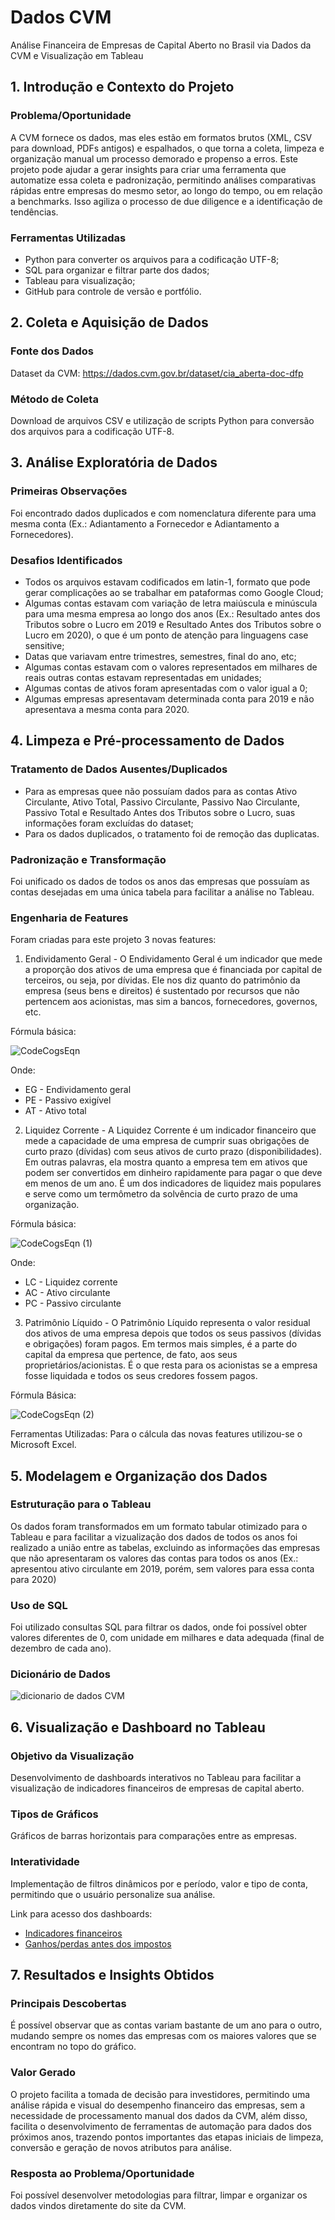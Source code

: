 # Dados CVM
Análise Financeira de Empresas de Capital Aberto no Brasil via Dados da CVM e Visualização em Tableau

## 1. Introdução e Contexto do Projeto

### Problema/Oportunidade
A CVM fornece os dados, mas eles estão em formatos brutos (XML, CSV para download, PDFs antigos) e espalhados, o que torna a coleta, limpeza e organização manual um processo demorado e propenso a erros. Este projeto pode ajudar a gerar insights para criar uma ferramenta que automatize essa coleta e padronização, permitindo análises comparativas rápidas entre empresas do mesmo setor, ao longo do tempo, ou em relação a benchmarks. Isso agiliza o processo de due diligence e a identificação de tendências.

### Ferramentas Utilizadas
- Python para converter os arquivos para a codificação UTF-8;
- SQL para organizar e filtrar parte dos dados;
- Tableau para visualização;
- GitHub para controle de versão e portfólio.

## 2. Coleta e Aquisição de Dados

### Fonte dos Dados
Dataset da CVM: https://dados.cvm.gov.br/dataset/cia_aberta-doc-dfp

### Método de Coleta
Download de arquivos CSV e utilização de scripts Python para conversão dos arquivos para a codificação UTF-8.

## 3. Análise Exploratória de Dados

### Primeiras Observações
Foi encontrado dados duplicados e com nomenclatura diferente para uma mesma conta (Ex.: Adiantamento a Fornecedor e Adiantamento a Fornecedores).


### Desafios Identificados
- Todos os arquivos estavam codificados em latin-1, formato que pode gerar complicações ao se trabalhar em pataformas como Google Cloud;
- Algumas contas estavam com variação de letra maiúscula e minúscula para uma mesma empresa ao longo dos anos (Ex.: Resultado antes dos Tributos sobre o Lucro em 2019 e Resultado Antes dos Tributos sobre o Lucro em 2020), o que é um ponto de atenção para linguagens case sensitive;
- Datas que variavam entre trimestres, semestres, final do ano, etc;
- Algumas contas estavam com o valores representados em milhares de reais outras contas estavam representadas em unidades;
- Algumas contas de ativos foram apresentadas com o valor igual a 0;
- Algumas empresas apresentavam determinada conta para 2019 e não apresentava a mesma conta para 2020.

## 4. Limpeza e Pré-processamento de Dados
   
### Tratamento de Dados Ausentes/Duplicados
- Para as empresas quee não possuíam dados para as contas Ativo Circulante, Ativo Total, Passivo Circulante, Passivo Nao Circulante, Passivo Total e Resultado Antes dos Tributos sobre o Lucro, suas informações foram excluídas do dataset;
- Para os dados duplicados, o tratamento foi de remoção das duplicatas.

### Padronização e Transformação
Foi unificado os dados de todos os anos das empresas que possuíam as contas desejadas em uma única tabela para facilitar a análise no Tableau.

### Engenharia de Features
Foram criadas para este projeto 3 novas features:

1) Endividamento Geral - O Endividamento Geral é um indicador que mede a proporção dos ativos de uma empresa que é financiada por capital de terceiros, ou seja, por dívidas. Ele nos diz quanto do patrimônio da empresa (seus bens e direitos) é sustentado por recursos que não pertencem aos acionistas, mas sim a bancos, fornecedores, governos, etc.

Fórmula básica:

![CodeCogsEqn](https://github.com/user-attachments/assets/f80e8521-4e1b-4604-b47b-ea1b4430f55f)

Onde:
- EG - Endividamento geral
- PE - Passivo exigível
- AT - Ativo total

2) Liquidez Corrente - A Liquidez Corrente é um indicador financeiro que mede a capacidade de uma empresa de cumprir suas obrigações de curto prazo (dívidas) com seus ativos de curto prazo (disponibilidades). Em outras palavras, ela mostra quanto a empresa tem em ativos que podem ser convertidos em dinheiro rapidamente para pagar o que deve em menos de um ano. É um dos indicadores de liquidez mais populares e serve como um termômetro da solvência de curto prazo de uma organização.

Fórmula básica:

![CodeCogsEqn (1)](https://github.com/user-attachments/assets/aa196ae2-4fb3-4d6a-98da-e6bbb017e206)


Onde:
- LC - Liquidez corrente
- AC - Ativo circulante
- PC - Passivo circulante

3) Patrimônio Líquido - O Patrimônio Líquido representa o valor residual dos ativos de uma empresa depois que todos os seus passivos (dívidas e obrigações) foram pagos. Em termos mais simples, é a parte do capital da empresa que pertence, de fato, aos seus proprietários/acionistas. É o que resta para os acionistas se a empresa fosse liquidada e todos os seus credores fossem pagos.

Fórmula Básica:

![CodeCogsEqn (2)](https://github.com/user-attachments/assets/231ed095-f572-482f-8620-025ed169cc5a)


Ferramentas Utilizadas: Para o cálcula das novas features utilizou-se o Microsoft Excel.

## 5. Modelagem e Organização dos Dados

### Estruturação para o Tableau
Os dados foram transformados em um formato tabular otimizado para o Tableau e para facilitar a vizualização dos dados de todos os anos foi realizado a união entre as tabelas, excluindo as informações das empresas que não apresentaram os valores das contas para todos os anos (Ex.: apresentou ativo circulante em 2019, porém, sem valores para essa conta para 2020)

### Uso de SQL
Foi utilizado consultas SQL para filtrar os dados, onde foi possível obter valores diferentes de 0, com unidade em milhares e data adequada (final de dezembro de cada ano).

### Dicionário de Dados

![dicionario de dados CVM](https://github.com/user-attachments/assets/4838fbec-2495-48d9-9cd3-1bfc8b26d339)

## 6. Visualização e Dashboard no Tableau

### Objetivo da Visualização
Desenvolvimento de dashboards interativos no Tableau para facilitar a visualização de indicadores financeiros de empresas de capital aberto.

### Tipos de Gráficos
Gráficos de barras horizontais para comparações entre as empresas.

### Interatividade
Implementação de filtros dinâmicos por e período, valor e tipo de conta, permitindo que o usuário personalize sua análise.

Link para acesso dos dashboards:

- [Indicadores financeiros](https://public.tableau.com/views/IndicadoresB3/AeP?:language=pt-BR&:sid=&:redirect=auth&:display_count=n&:origin=viz_share_link)
- [Ganhos/perdas antes dos impostos](https://public.tableau.com/views/EBTB3/Planilha1?:language=pt-BR&:sid=&:redirect=auth&:display_count=n&:origin=viz_share_link)

## 7. Resultados e Insights Obtidos
   
### Principais Descobertas
É possível observar que as contas variam bastante de um ano para o outro, mudando sempre os nomes das empresas com os maiores valores que se encontram no topo do gráfico.

### Valor Gerado
O projeto facilita a tomada de decisão para investidores, permitindo uma análise rápida e visual do desempenho financeiro das empresas, sem a necessidade de processamento manual dos dados da CVM, além disso, facilita o desenvolvimento de ferramentas de automação para dados dos próximos anos, trazendo pontos importantes das etapas iniciais de limpeza, conversão e geração de novos atributos para análise.

### Resposta ao Problema/Oportunidade
Foi possível desenvolver metodologias para filtrar, limpar e organizar os dados vindos diretamente do site da CVM.

